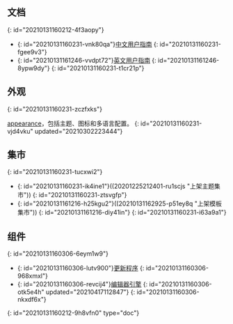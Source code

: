 ## 文档
{: id="20210131160212-4f3aopy"}

* {: id="20210131160231-vnk80qa"}[中文用户指南](https://github.com/siyuan-note/user-guide-zh_CN)
  {: id="20210131160231-fgee9v3"}
* {: id="20210131161246-vvdpt72"}[英文用户指南](https://github.com/siyuan-note/user-guide-en_US)
  {: id="20210131161246-8ypw9dy"}
{: id="20210131160231-t1cr21p"}

## 外观
{: id="20210131160231-zczfxks"}

[appearance](https://github.com/siyuan-note/appearance)，包括主题、图标和多语言配置。
{: id="20210131160231-vjd4vku" updated="20210302223444"}

## 集市
{: id="20210131160231-tucxwi2"}

* {: id="20210131160231-ik4ine1"}((20201225212401-ru1scjs "上架主题集市"))
  {: id="20210131160231-ztsvgfp"}
* {: id="20210131161216-h25kgu2"}((20210131162925-p51ey8q "上架模板集市"))
  {: id="20210131161216-diy41in"}
{: id="20210131160231-i63a9a1"}

## 组件
{: id="20210131160306-6eym1w9"}

* {: id="20210131160306-lutv900"}[更新程序](https://github.com/siyuan-note/pit)
  {: id="20210131160306-968xmxl"}
* {: id="20210131160306-revcij4"}[编辑器引擎](https://github.com/88250/lute)
  {: id="20210131160306-otk5e4h" updated="20210417112847"}
{: id="20210131160306-nkxdf6x"}


{: id="20210131160212-9h8vfn0" type="doc"}
